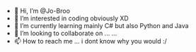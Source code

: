 - 👋 Hi, I’m @Jo-Broo
- 👀 I’m interested in coding obviously XD
- 🌱 I’m currently learning mainly C# but also Python and Java
- 💞️ I’m looking to collaborate on ... ...
- 📫 How to reach me ... i dont know why you would :/

<!---
Jo-Broo/Jo-Broo is a ✨ special ✨ repository because its `README.md` (this file) appears on your GitHub profile.
You can click the Preview link to take a look at your changes.
--->
